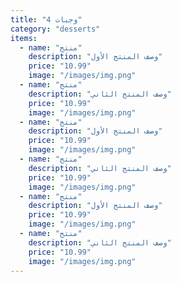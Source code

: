 ```yaml
---
title: "وجبات 4"
category: "desserts"
items:
  - name: "منتج"
    description: "وصف المنتج الأول"
    price: "10.99"
    image: "/images/img.png"
  - name: "منتج"
    description: "وصف المنتج الثاني"
    price: "10.99"
    image: "/images/img.png"
  - name: "منتج"
    description: "وصف المنتج الأول"
    price: "10.99"
    image: "/images/img.png"
  - name: "منتج"
    description: "وصف المنتج الثاني"
    price: "10.99"
    image: "/images/img.png"
  - name: "منتج"
    description: "وصف المنتج الأول"
    price: "10.99"
    image: "/images/img.png"
  - name: "منتج"
    description: "وصف المنتج الثاني"
    price: "10.99"
    image: "/images/img.png"    
---
```

